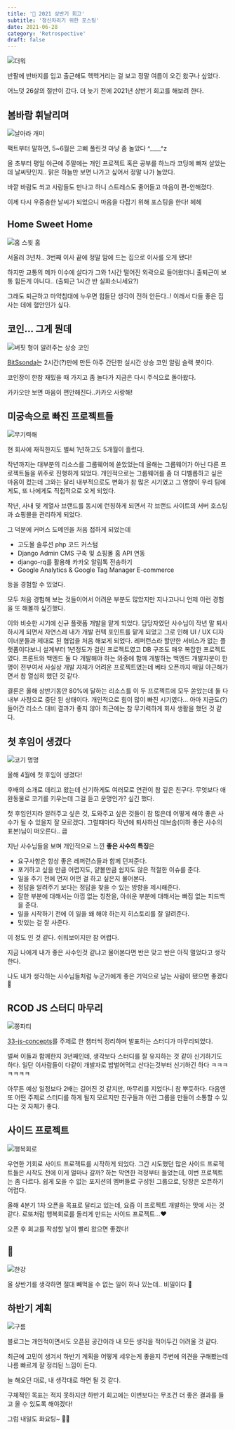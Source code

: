 ```yaml
---
title: '🐝 2021 상반기 회고'
subtitle: '정신차리기 위한 포스팅'
date: 2021-06-28
category: 'Retrospective'
draft: false
---
```


![더워](images/2021/01.png)

반팔에 반바지를 입고 출근해도 헥헥거리는 걸 보고 정말 여름이 오긴 왔구나 싶었다.

어느덧 26살의 절반이 갔다. 더 늦기 전에 2021년 상반기 회고를 해보려 한다.

## 봄바람 휘날리며

![날아라 개미](images/2021/02.jpeg)

팩트부터 말하면, 5~6월은 고삐 풀린것 마냥 좀 놀았다 ^____^z

올 초부터 평일 야근에 주말에는 개인 프로젝트 혹은 공부를 하느라 코딩에 빠져 살았는데 날씨탓인지.. 맑은 하늘만 보면 나가고 싶어서 정말 나가 놀았다.

바깥 바람도 쐬고 사람들도 만나고 하니 스트레스도 줄어들고 마음이 편-안해졌다.

이제 다시 우중충한 날씨가 되었으니 마음을 다잡기 위해 포스팅을 한다! 헤헤

## Home Sweet Home

![홈 스윗 홈](images/2021/10.jpeg)

서울러 3년차.. 3번째 이사 끝에 정말 맘에 드는 집으로 이사를 오게 됐다!

하지만 교통의 메카 이수에 살다가 그와 1시간 떨어진 외곽으로 들어왔더니 출퇴근이 보통 힘든게 아니다.. (출퇴근 1시간 반 실화소니세요?)

그래도 퇴근하고 마약침대에 누우면 힘들단 생각이 전혀 안든다..! 이래서 다들 좋은 집 사는 데에 혈안인가 싶다.

## 코인... 그게 뭔데

![버핏 형이 알려주는 상승 코인](images/2021/03.png)

[BitSsonda](https://github.com/ugaemi/BitSsonda)는 2시간(?)만에 만든 아주 간단한 실시간 상승 코인 알림 슬랙 봇이다.

코인장이 한참 재밌을 때 가지고 좀 놀다가 지금은 다시 주식으로 돌아왔다.

카카오만 보면 마음이 편안해진다..카카오 사랑해!

## 미궁속으로 빠진 프로젝트들

![무기력해](images/2021/04.png)

현 회사에 재직한지도 벌써 1년하고도 5개월이 흘렀다.

작년까지는 대부분의 리소스를 그룹웨어에 쏟았었는데 올해는 그룹웨어가 아닌 다른 프로젝트들을 위주로 진행하게 되었다.
개인적으로는 그룹웨어를 좀 더 디벨롭하고 싶은 마음이 컸는데 그와는 달리 내부적으로도 변화가 참 많은 시기였고 그 영향이 우리 팀에게도, 또 나에게도 직접적으로 오게 되었다.

작년, 사내 및 계열사 브랜드를 동시에 런칭하게 되면서 각 브랜드 사이트의 서버 호스팅과 쇼핑몰을 관리하게 되었다.

그 덕분에 커머스 도메인을 처음 접하게 되었는데

- 고도몰 솔루션 php 코드 커스텀
- Django Admin CMS 구축 및 쇼핑몰 홈 API 연동
- django-rq를 활용해 카카오 알림톡 전송하기
- Google Analytics & Google Tag Manager E-commerce

등을 경험할 수 있었다.

모두 처음 경험해 보는 것들이어서 어려운 부분도 많았지만 지나고나니 언제 이런 경험을 또 해볼까 싶긴했다.

이와 비슷한 시기에 신규 플랫폼 개발을 맡게 되었다.
담당자였던 사수님이 작년 말 퇴사하시게 되면서 자연스레 내가 개발 컨텍 포인트를 맡게 되었고 그로 인해 UI / UX 디자이너분들과 제대로 된 협업을 처음 해보게 되었다.
레퍼런스라 할만한 서비스가 없는 플랫폼이다보니 설계부터 1년정도가 걸린 프로젝트였고 DB 구조도 매우 복잡한 프로젝트였다.
프론트와 백엔드 둘 다 개발해야 하는 와중에 함께 개발하는 백엔드 개발자분이 한 명이 전부여서 사실상 개발 자체가 어려운 프로젝트였는데 베타 오픈까지 매일 야근해가면서 참 열심히 했던 것 같다.

결론은 올해 상반기동안 80%에 달하는 리소스를 이 두 프로젝트에 모두 쏟았는데 둘 다 내부 사정으로 중단 된 상태이다.
개인적으로 힘이 많이 빠진 시기였다... 아마 지금도(?)
들어간 리소스 대비 결과가 좋지 않아 최근에는 참 무기력하게 회사 생활을 했던 것 같다.

## 첫 후임이 생겼다

![코기 멍멍](images/2021/05.png)

올해 4월에 첫 후임이 생겼다!

후배의 소개로 데리고 왔는데 신기하게도 여러모로 연관이 참 깊은 친구다.
무엇보다 애완동물로 코기를 키우는데 그걸 듣고 운명인가? 싶긴 했다.

첫 후임인지라 알려주고 싶은 것, 도와주고 싶은 것들이 참 많은데 어떻게 해야 좋은 사수가 될 수 있을지 잘 모르겠다.
그럴때마다 작년에 퇴사하신 데브숩(이하 좋은 사수의 표본)님이 떠오른다.. 큽

지난 사수님들을 보며 개인적으로 느낀 **좋은 사수의 특징**은

- 요구사항은 항상 좋은 레퍼런스들과 함께 던져준다.
- 포기하고 싶을 만큼 어렵지도, 얕볼만큼 쉽지도 않은 적절한 이슈를 준다.
- 일을 주기 전에 먼저 어떤 걸 하고 싶은지 물어본다.
- 정답을 알려주기 보다는 정답을 찾을 수 있는 방향을 제시해준다.
- 잘한 부분에 대해서는 아낌 없는 칭찬을, 아쉬운 부분에 대해서는 빠짐 없는 피드백을 준다.
- 일을 시작하기 전에 이 일을 왜 해야 하는지 히스토리를 잘 알려준다.
- 맛있는 걸 잘 사준다.

이 정도 인 것 같다. 쉬워보이지만 참 어렵다.

지금 나에게 내가 좋은 사수인것 같냐고 물어본다면 반은 맞고 반은 아직 멀었다고 생각한다.

나도 내가 생각하는 사수님들처럼 누군가에게 좋은 기억으로 남는 사람이 됐으면 좋겠다 🙂

## RCOD JS 스터디 마무리

![쫑파티](images/2021/09.jpeg)

[33-js-concepts](https://github.com/leonardomso/33-js-concepts)를 주제로 한 챕터씩 정리하며 발표하는 스터디가 마무리되었다.

벌써 이들과 함께한지 3년째인데, 생각보다 스터디를 잘 유지하는 것 같아 신기하기도 하다.
일단 이사람들이 다같이 개발자로 밥벌어먹고 산다는것부터 신기하긴 하다 ㅋㅋㅋㅋㅋㅋㅋ

아무튼 예상 일정보다 2배는 길어진 것 같지만, 마무리를 지었다니 참 뿌듯하다.
다음엔 또 어떤 주제로 스터디를 하게 될지 모르지만 친구들과 이런 그룹을 만들어 소통할 수 있다는 것 자체가 좋다.

## 사이드 프로젝트

![행복회로](images/2021/06.png)

우연한 기회로 사이드 프로젝트를 시작하게 되었다.
그간 시도했던 많은 사이드 프로젝트들은 시작도 전에 이게 얼마나 갈까? 하는 막연한 걱정부터 들었는데, 이번 프로젝트는 좀 다르다.
쉽게 모을 수 없는 포지션의 멤버들로 구성된 그룹으로, 당장은 오픈하기 어렵다.

올해 4분기 1차 오픈을 목표로 달리고 있는데, 요즘 이 프로젝트 개발하는 맛에 사는 것 같다.
로또처럼 행복회로를 돌리게 만드는 사이드 프로젝트...❤️

오픈 후 회고를 작성할 날이 빨리 왔으면 좋겠다!

## 🐝

![한강](images/2021/07.jpeg)

올 상반기를 생각하면 절대 빼먹을 수 없는 일이 하나 있는데.. 비밀이다 👻

## 하반기 계획

![구름](images/2021/08.jpeg)

블로그는 개인적이면서도 오픈된 공간이라 내 모든 생각을 적어두긴 어려울 것 같다.

최근에 고민이 생겨서 하반기 계획을 어떻게 세우는게 좋을지 주변에 의견을 구해봤는데 나름 빠르게 잘 정리된 느낌이 든다.

늘 해오던 대로, 내 생각대로 하면 될 것 같다.

구체적인 목표는 적지 못하지만 하반기 회고에는 이번보다는 무조건 더 좋은 결과를 들고 올 수 있도록 해야겠다!

그럼 내일도 화요팅~ 💪🏻

